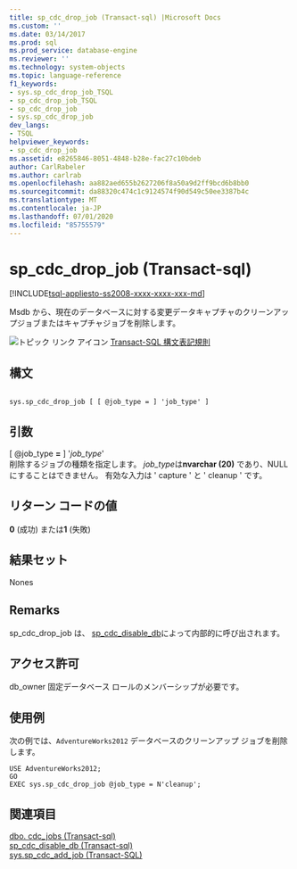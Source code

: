 ```yaml
---
title: sp_cdc_drop_job (Transact-sql) |Microsoft Docs
ms.custom: ''
ms.date: 03/14/2017
ms.prod: sql
ms.prod_service: database-engine
ms.reviewer: ''
ms.technology: system-objects
ms.topic: language-reference
f1_keywords:
- sys.sp_cdc_drop_job_TSQL
- sp_cdc_drop_job_TSQL
- sp_cdc_drop_job
- sys.sp_cdc_drop_job
dev_langs:
- TSQL
helpviewer_keywords:
- sp_cdc_drop_job
ms.assetid: e8265846-8051-4848-b28e-fac27c10bdeb
author: CarlRabeler
ms.author: carlrab
ms.openlocfilehash: aa882aed655b2627206f8a50a9d2ff9bcd6b8bb0
ms.sourcegitcommit: da88320c474c1c9124574f90d549c50ee3387b4c
ms.translationtype: MT
ms.contentlocale: ja-JP
ms.lasthandoff: 07/01/2020
ms.locfileid: "85755579"
---
```

# <a name="syssp_cdc_drop_job-transact-sql"></a>sp_cdc_drop_job (Transact-sql)
[!INCLUDE[tsql-appliesto-ss2008-xxxx-xxxx-xxx-md](../../includes/applies-to-version/sqlserver.md)]

  Msdb から、現在のデータベースに対する変更データキャプチャのクリーンアップジョブまたはキャプチャジョブを削除します。  
  
 ![トピック リンク アイコン](../../database-engine/configure-windows/media/topic-link.gif "トピック リンク アイコン") [Transact-SQL 構文表記規則](../../t-sql/language-elements/transact-sql-syntax-conventions-transact-sql.md)  
  
## <a name="syntax"></a>構文  
  
```  
  
sys.sp_cdc_drop_job [ [ @job_type = ] 'job_type' ]  
```  
  
## <a name="arguments"></a>引数  
 [ @job_type **=** ] '*job_type*'  
 削除するジョブの種類を指定します。 *job_type*は**nvarchar (20)** であり、NULL にすることはできません。 有効な入力は ' capture ' と ' cleanup ' です。  
  
## <a name="return-code-values"></a>リターン コードの値  
 **0** (成功) または**1** (失敗)  
  
## <a name="result-sets"></a>結果セット  
 Nones  
  
## <a name="remarks"></a>Remarks  
 sp_cdc_drop_job は、 [sp_cdc_disable_db](../../relational-databases/system-stored-procedures/sys-sp-cdc-disable-db-transact-sql.md)によって内部的に呼び出されます。  
  
## <a name="permissions"></a>アクセス許可  
 db_owner 固定データベース ロールのメンバーシップが必要です。  
  
## <a name="examples"></a>使用例  
 次の例では、`AdventureWorks2012` データベースのクリーンアップ ジョブを削除します。  
  
```  
USE AdventureWorks2012;  
GO  
EXEC sys.sp_cdc_drop_job @job_type = N'cleanup';  
```  
  
## <a name="see-also"></a>関連項目  
 [dbo. cdc_jobs &#40;Transact-sql&#41;](../../relational-databases/system-tables/dbo-cdc-jobs-transact-sql.md)   
 [sp_cdc_disable_db &#40;Transact-sql&#41;](../../relational-databases/system-stored-procedures/sys-sp-cdc-disable-db-transact-sql.md)   
 [sys.sp_cdc_add_job &#40;Transact-SQL&#41;](../../relational-databases/system-stored-procedures/sys-sp-cdc-add-job-transact-sql.md)  
  
  
